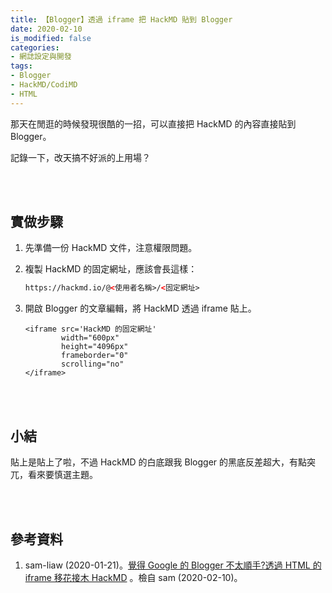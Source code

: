 ```yaml
---
title: 【Blogger】透過 iframe 把 HackMD 貼到 Blogger
date: 2020-02-10
is_modified: false
categories:
- 網誌設定與開發
tags:
- Blogger
- HackMD/CodiMD
- HTML
--- 
```


那天在閒逛的時候發現很酷的一招，可以直接把 HackMD 的內容直接貼到 Blogger。
 
記錄一下，改天搞不好派的上用場？

<!--more-->
<br><br> 

## 實做步驟
1. 先準備一份 HackMD 文件，注意權限問題。
2. 複製 HackMD 的固定網址，應該會長這樣：  
    ```html
    https://hackmd.io/@<使用者名稱>/<固定網址>
    ```
3. 開啟 Blogger 的文章編輯，將 HackMD 透過 iframe 貼上。

    ```htmlmixed
    <iframe src='HackMD 的固定網址' 
            width="600px" 
            height="4096px"
            frameborder="0" 
            scrolling="no"
    </iframe>
    ```

<br><br> 
 
## 小結 
貼上是貼上了啦，不過 HackMD 的白底跟我 Blogger 的黑底反差超大，有點突兀，看來要慎選主題。

<br><br> 

## 參考資料 
1. sam-liaw (2020-01-21)。[覺得 Google 的 Blogger 不太順手?透過 HTML 的 iframe 移花接木 HackMD](hhttps://sam1221.blogspot.com/2020/01/google-blogger-html-iframe-hackmd.html) 。檢自 sam (2020-02-10)。
